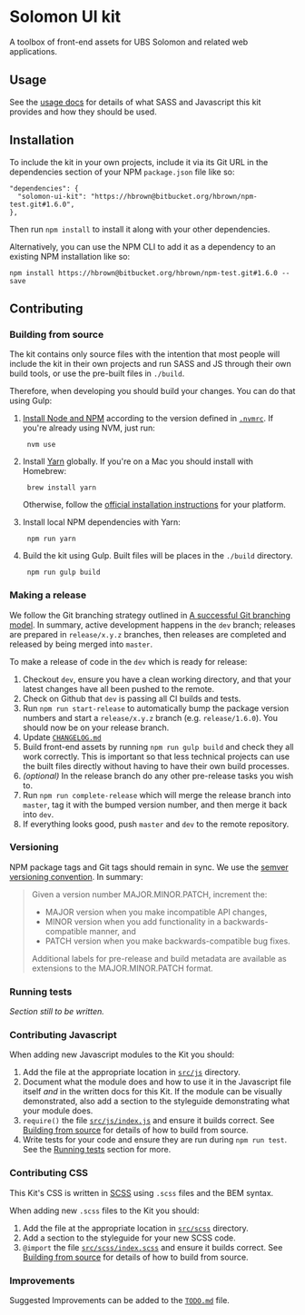 # Solomon UI kit

A toolbox of front-end assets for UBS Solomon and related web applications.

## Usage

See the [usage docs](docs/usage.md) for details of what SASS and Javascript
this kit provides and how they should be used.

## Installation

To include the kit in your own projects, include it via its Git URL in the
 dependencies section of your NPM `package.json` file like so:

```
"dependencies": {
  "solomon-ui-kit": "https://hbrown@bitbucket.org/hbrown/npm-test.git#1.6.0",
},
```

Then run `npm install` to install it along with your other dependencies.

Alternatively, you can use the NPM CLI to add it as a dependency to an existing
NPM installation like so:

```
npm install https://hbrown@bitbucket.org/hbrown/npm-test.git#1.6.0 --save
```

## Contributing

### Building from source

The kit contains only source files with the intention that most people will
include the kit in their own projects and run SASS and JS through their own
build tools, or use the pre-built files in `./build`.

Therefore, when developing you should build your changes. You can do that
using Gulp:

1. [Install Node and NPM](https://nodejs.org/) according to the version defined in [`.nvmrc`](./.nvmrc). If you're already using NVM, just run:

        nvm use

1. Install [Yarn](https://yarnpkg.com/) globally. If you're on a Mac you should install with Homebrew: 

        brew install yarn

    Otherwise, follow the [official installation instructions](https://yarnpkg.com/en/docs/install) for your platform.

1. Install local NPM dependencies with Yarn:

        npm run yarn

1. Build the kit using Gulp. Built files will be places in the `./build` directory.

        npm run gulp build

### Making a release

We follow the Git branching strategy outlined in [A successful Git branching
model](http://nvie.com/posts/a-successful-git-branching-model/). In summary,
active development happens in the `dev` branch; releases are prepared in
`release/x.y.z` branches, then releases are completed and released by being
merged into `master`.

To make a release of code in the `dev` which is ready for release:

1. Checkout `dev`, ensure you have a clean working directory, and that your
   latest changes have all been pushed to the remote.
1. Check on Github that `dev` is passing all CI builds and tests.
1. Run `npm run start-release` to automatically bump the package version numbers
   and start a `release/x.y.z` branch (e.g. `release/1.6.0`). You should now be
   on your release branch.
1. Update [`CHANGELOG.md`](CHANGELOG.md)
1. Build front-end assets by running `npm run gulp build` and check they all work
   correctly. This is important so that less technical projects can use the
   built files directly without having to have their own build processes.
1. _(optional)_ In the release branch do any other pre-release tasks you wish to.
1. Run `npm run complete-release` which will merge the release branch into
   `master`, tag it with the bumped version number, and then merge it back
   into `dev`.
1. If everything looks good, push `master` and `dev` to the remote repository.

### Versioning

NPM package tags and Git tags should remain in sync. We use the [semver
versioning convention](http://semver.org/). In summary:

> Given a version number MAJOR.MINOR.PATCH, increment the:
> 
> - MAJOR version when you make incompatible API changes,
> - MINOR version when you add functionality in a backwards-compatible manner,
>   and
> - PATCH version when you make backwards-compatible bug fixes.
> 
> Additional labels for pre-release and build metadata are available as
> extensions to the MAJOR.MINOR.PATCH format.

### Running tests

_Section still to be written._

### Contributing Javascript

When adding new Javascript modules to the Kit you should:

1. Add the file at the appropriate location in [`src/js`](./src) directory.
1. Document what the module does and how to use it in the Javascript file itself
   _and_ in the written docs for this Kit. If the module can be visually
   demonstrated, also add a section to the styleguide demonstrating what your
   module does.
1. `require()` the file [`src/js/index.js`](src/js/index.js) and ensure it
   builds correct. See [Building from source](#building-from-source) for details
   of how to build from source.
1. Write tests for your code and ensure they are run during `npm run test`. See the
   [Running tests](#running-tests) section for more.

### Contributing CSS

This Kit's CSS is written in [SCSS](http://sass-lang.com/) using `.scss` files
and the BEM syntax.

When adding new `.scss` files to the Kit you should:

1. Add the file at the appropriate location in [`src/scss`](src/scss) directory.
1. Add a section to the styleguide for your new SCSS code.
1. `@import` the file [`src/scss/index.scss`](src/scss/index.scss) and ensure it
   builds correct. See [Building from source](#building-from-source) for details
   of how to build from source.

### Improvements

Suggested Improvements can be added to the [`TODO.md`](TODO.md) file.
